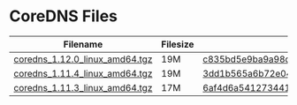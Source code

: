 # CoreDNS Files
 
|Filename|Filesize|SHA256Hash|
|--------|--------|----------|
|[coredns_1.12.0_linux_amd64.tgz](./coredns_1.12.0_linux_amd64.tgz)|19M|[c835bd5e9ba9a98df9631e5a3f0effc60f03ccb9c687c91ae2c85ebf7ab1fc34](./coredns_1.12.0_linux_amd64.tgz.sha256)|
|[coredns_1.11.4_linux_amd64.tgz](./coredns_1.11.4_linux_amd64.tgz)|19M|[3dd1b565a6b72e04f7c19dc461ffcc7b8e013d520569aa163312384a5be307e5](./coredns_1.11.4_linux_amd64.tgz.sha256)|
|[coredns_1.11.3_linux_amd64.tgz](./coredns_1.11.3_linux_amd64.tgz)|17M|[6af4d6a5412734417378f778343c4fba363a61ae027060675123d4296f5a8ee5](./coredns_1.11.3_linux_amd64.tgz.sha256)|
